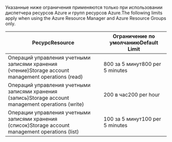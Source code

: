 <span data-ttu-id="f402f-101">Указанные ниже ограничения применяются только при использовании диспетчера ресурсов Azure и групп ресурсов Azure.</span><span class="sxs-lookup"><span data-stu-id="f402f-101">The following limits apply when using the Azure Resource Manager and Azure Resource Groups only.</span></span>

| <span data-ttu-id="f402f-102">Ресурс</span><span class="sxs-lookup"><span data-stu-id="f402f-102">Resource</span></span> | <span data-ttu-id="f402f-103">Ограничение по умолчанию</span><span class="sxs-lookup"><span data-stu-id="f402f-103">Default Limit</span></span> |
| --- | --- |
| <span data-ttu-id="f402f-104">Операций управления учетными записями хранения (чтение)</span><span class="sxs-lookup"><span data-stu-id="f402f-104">Storage account management operations (read)</span></span> |<span data-ttu-id="f402f-105">800 за 5 минут</span><span class="sxs-lookup"><span data-stu-id="f402f-105">800 per 5 minutes</span></span> |
| <span data-ttu-id="f402f-106">Операций управления учетными записями хранения (запись)</span><span class="sxs-lookup"><span data-stu-id="f402f-106">Storage account management operations (write)</span></span> |<span data-ttu-id="f402f-107">200 в час</span><span class="sxs-lookup"><span data-stu-id="f402f-107">200 per hour</span></span> |
| <span data-ttu-id="f402f-108">Операции управления учетными записями хранения (список)</span><span class="sxs-lookup"><span data-stu-id="f402f-108">Storage account management operations (list)</span></span> |<span data-ttu-id="f402f-109">100 за 5 минут</span><span class="sxs-lookup"><span data-stu-id="f402f-109">100 per 5 minutes</span></span> |

